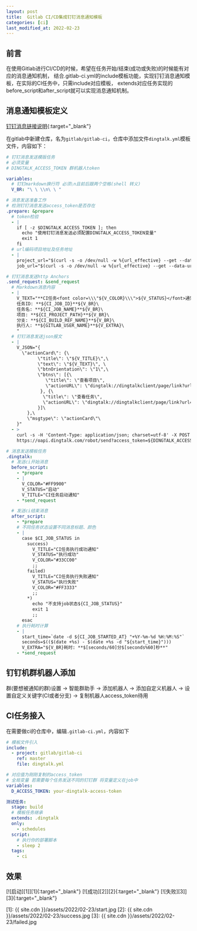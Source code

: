 ```yaml
---
layout: post
title:  Gitlab CI/CD集成钉钉消息通知模板
categories: [ci]
last_modified_at: 2022-02-23
---
```


## 前言
在使用Gitlab进行CI/CD的时候，希望在任务开始/结束(成功或失败)的时候能有对应的消息通知机制，
结合.gitlab-ci.yml的include模板功能，实现钉钉消息通知模板，在实际的CI任务中，只需include对应模板，
extends对应任务实现的before_script和after_script就可以实现消息通知机制。

## 消息通知模板定义
[钉钉消息链接说明](https://open.dingtalk.com/document/orgapp-server/message-link-description){:target="_blank"}

在gitlab中新建仓库，名为`gitlab/gitlab-ci`，仓库中添加文件`dingtalk.yml`模板文件，内容如下：

```yaml
# 钉钉消息发送模版任务
# 必须变量
# DINGTALK_ACCESS_TOKEN 群机器人token

variables:
  # 钉钉markdown换行符 必须\n且前后跟两个空格(shell 转义)
  V_BR: "\ \ \\n\ \ "

# 消息发送准备工作
# 检测钉钉消息发送access_token是否存在
.prepare: &prepare
  # token检验
  - |
    if [ -z $DINGTALK_ACCESS_TOKEN ]; then
      echo "使用钉钉消息发送必须配置DINGTALK_ACCESS_TOKEN变量"
      exit 1
    fi
  # url编码项目地址及任务地址
  - |
    project_url="$(curl -s -o /dev/null -w %{url_effective} --get --data-urlencode "${GITLAB_URL}/${CI_PROJECT_PATH}/-/tree/${CI_BUILD_REF_NAME}" "" || true)"
    job_url="$(curl -s -o /dev/null -w %{url_effective} --get --data-urlencode "${GITLAB_URL}/${CI_PROJECT_PATH}/-/jobs/${CI_JOB_ID}" "" || true)"

# 钉钉消息发送http Anchors
.send_request: &send_request
  # Markdown消息内容
  - |
    V_TEXT="**CI任务<font color=\\\"${V_COLOR}\\\">${V_STATUS}</font>通知**${V_BR}\
    任务ID: **${CI_JOB_ID}**${V_BR}\
    任务名: **${CI_JOB_NAME}**${V_BR}\
    项目: **${CI_PROJECT_PATH}**${V_BR}\
    分支: **${CI_BUILD_REF_NAME}**${V_BR}\
    执行人: **${GITLAB_USER_NAME}**${V_EXTRA}\
    "
  # 钉钉消息发送json报文
  - |
    V_JSON="{
      \"actionCard\": {\
            \"title\": \"${V_TITLE}\",\
            \"text\": \"${V_TEXT}\", \
            \"btnOrientation\": \"1\",\
            \"btns\": [{\
               \"title\": \"查看项目\",
               \"actionURL\": \"dingtalk://dingtalkclient/page/link?url=${project_url##/?}&pc_slide=false\"
             }, {\
              \"title\": \"查看任务\",
              \"actionURL\": \"dingtalk://dingtalkclient/page/link?url=${job_url##/?}&pc_slide=false\"
            }]\
        },\
        \"msgtype\": \"actionCard\"\
    }"
  - >
    curl -s -H 'Content-Type: application/json; charset=utf-8' -X POST 
    https://oapi.dingtalk.com/robot/send?access_token=${DINGTALK_ACCESS_TOKEN} -d "${V_JSON}" -w "\n"

# 消息发送模板任务
.dingtalk:
  # 发送ci开始消息
  before_script:
    - *prepare
    - |
      V_COLOR="#FF9900"
      V_STATUS="启动"
      V_TITLE="CI任务启动通知"
    - *send_request

  # 发送ci结束消息
  after_script:
    - *prepare
    # 不同任务状态设置不同消息标题、颜色
    - |
      case $CI_JOB_STATUS in
        success)
          V_TITLE="CI任务执行成功通知"
          V_STATUS="执行成功"
          V_COLOR="#33CC00"
          ;;
        failed)
          V_TITLE="CI任务执行失败通知"
          V_STATUS="执行失败"
          V_COLOR="#FF3333"
          ;;
        *)
          echo "不支持job状态${CI_JOB_STATUS}"
          exit 1
          ;;
      esac
    # 执行耗时计算
    - |
      start_time=`date -d ${CI_JOB_STARTED_AT} "+%Y-%m-%d %H:%M:%S"`
      seconds=$(($(date +%s) - $(date +%s -d "${start_time}")))
      V_EXTRA="${V_BR}耗时: **$[seconds/60]分$[seconds%60]秒**"
    - *send_request
```

## 钉钉机群机器人添加

群(要想被通知的群)设置 -> 智能群助手 -> 添加机器人 -> 添加自定义机器人 -> 设置自定义关键字(CI或者分支) -> 复制机器人access_token待用

## CI任务接入
在需要做ci的仓库中，编辑`.gitlab-ci.yml`，内容如下

```yaml
# 模板文件引入
include:
  - project: gitlab/gitlab-ci
    ref: master
    file: dingtalk.yml

# 对应值为刚刚复制的access_token
# 全局变量 若需要每个任务发送不同的钉钉群 将变量定义在job中
variables:
  D_ACCESS_TOKEN: your-dingtalk-access-token

测试任务:
  stage: build
  # 模板任务继承
  extends: .dingtalk
  only:
    - schedules
  script:
    # 执行你的部署脚本
    - sleep 2
  tags:
    - ci
```

## 效果

[![启动][1]][1]{:target="_blank"}
[![成功][2]][2]{:target="_blank"}
[![失败][3]][3]{:target="_blank"}

[1]: {{ site.cdn }}/assets/2022/02-23/start.jpg
[2]: {{ site.cdn }}/assets/2022/02-23/success.jpg
[3]: {{ site.cdn }}/assets/2022/02-23/failed.jpg